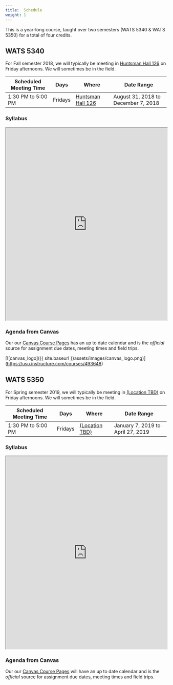 ```yaml
---
title:  Schedule
weight: 1
---
```


This is a year-long course, taught over two semesters (WATS 5340 & WATS 5350) for a total of four credits.

## WATS 5340 

For Fall semester 2018, we will typically be meeting in [Huntsman Hall 126](https://www.usu.edu/map/index.cfm?id=678) on Friday afternoons. We will sometimes be in the field.  

| Scheduled Meeting Time | Days    | Where                                                        | Date Range                          |
| ---------------------- | ------- | ------------------------------------------------------------ | ----------------------------------- |
| 1:30 PM to 5:00 PM     | Fridays | [Huntsman Hall 126](https://www.usu.edu/map/index.cfm?id=678) | August 31, 2018 to December 7, 2018 |

###  Syllabus

<iframe src="https://docs.google.com/spreadsheets/d/e/2PACX-1vQNrhbzhovZTggyb2PK4cBf-lKaPyPJxOcdO15Tcc9TgZsGH2Lx9jxEzhcuSSvlohYz1iwpMjPgisK6/pubhtml?gid=0&amp;single=true&amp;widget=true&amp;headers=false" width="100%" height="600"></iframe>



### Agenda from Canvas


Our our [Canvas Course Pages](https://usu.instructure.com/courses/493648) has an up to date calendar and is the *official* source for assignment due dates, meeting times and field trips.

[![canvas_logo]({{ site.baseurl }}assets/images/canvas_logo.png)] (https://usu.instructure.com/courses/493648)


## WATS 5350 

For Spring semester 2019, we will typically be meeting in [(Location TBD)](https://www.usu.edu/map/index.cfm?id=678) on Friday afternoons. We will sometimes be in the field.  

| Scheduled Meeting Time | Days    | Where                                    | Date Range                        |
| ---------------------- | ------- | ---------------------------------------- | --------------------------------- |
| 1:30 PM to 5:00 PM     | Fridays | [(Location TBD)](https://www.usu.edu/map/index.cfm?id=678) | January 7, 2019 to April 27, 2019 |

###  Syllabus



<iframe src="https://docs.google.com/spreadsheets/d/e/2PACX-1vR5Ra1YseDSUUPBTJPQDP6aLS1d-T5-j5LefZ84USulvpDKZDQ11mR5TLCwsMXj1CmOV97imOteo2Jz/pubhtml?gid=2029979020&amp;single=true&amp;widget=true&amp;headers=false"  width="100%" height="600"></iframe>

### Agenda from Canvas


Our our [Canvas Course Pages](https://usu.instructure.com/) will have an up to date calendar and is the *official* source for assignment due dates, meeting times and field trips.